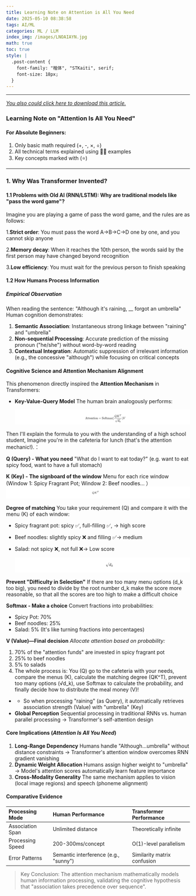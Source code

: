 ```yaml
---
title: Learning Note on Attention is All You Need
date: 2025-05-10 08:38:58
tags: AI/ML
categories: ML / LLM
index_img: /images/LNOAIAYN.jpg
math: true
toc: true
style: |
  .post-content {
    font-family: "楷体", "STKaiti", serif;
    font-size: 18px;
  }
---
```



---

*[You also could click here to download this article.](https://github.com/Solkatt-cn/LLMStudyNotes/tree/main/Google2017AttentionIsAllYouNeed/note.md)*

### Learning Note on "Attention Is All You Need" 

#### For Absolute Beginners:

1. Only basic math required (+, -, ×, ÷)
2. All technical terms explained using 🍔🍰 examples
3. Key concepts marked with (⭐)

------

### 1. Why Was Transformer Invented?

#### 1.1 Problems with Old AI (RNN/LSTM): Why are traditional models like "pass the word game"?

Imagine you are playing a game of pass the word game, and the rules are as follows:

1.**Strict order**: You must pass the word A→B→C→D one by one, and you cannot skip anyone

2.**Memory decay**: When it reaches the 10th person, the words said by the first person may have changed beyond recognition

3.**Low efficiency**: You must wait for the previous person to finish speaking 

#### 1.2 How Humans Process Information

##### Empirical Observation

When reading the sentence:
"Although it's raining, __ forgot an umbrella"
Human cognition demonstrates:

1. **Semantic Association**: Instantaneous strong linkage between "raining" and "umbrella"
2. **Non-sequential Processing**: Accurate prediction of the missing pronoun ("he/she") without word-by-word reading
3. **Contextual Integration**: Automatic suppression of irrelevant information (e.g., the concessive "although") while focusing on critical concepts

#### Cognitive Science and Attention Mechanism Alignment

This phenomenon directly inspired the **Attention Mechanism** in Transformers:

- **Key-Value-Query Model**
  The human brain analogously performs:
  
  ![1](/images/Learning-Note-on-Attention-is-All-You-Need/1.png)

Then I'll explain the formula to you with the understanding of a high school student, Imagine you're in the cafeteria for lunch (that's the attention mechanic!).：

**Q (Query) - What you need**
"What do I want to eat today?" (e.g. want to eat spicy food, want to have a full stomach)

**K (Key) - The signboard of the window**
Menu for each rice window (Window 1: Spicy Fragrant Pot; Window 2: Beef noodles... ）
  ![](/images/Learning-Note-on-Attention-is-All-You-Need/2.png)

**Degree of matching**
You take your requirement (Q) and compare it with the menu (K) of each window:

- Spicy fragrant pot: spicy ✅, full-filling ✅, → high score
- Beef noodles: slightly spicy ❌ and filling ✅→ medium
- Salad: not spicy ❌, not full ❌→ Low score

  ![3](/images/Learning-Note-on-Attention-is-All-You-Need/3.png)


 **Prevent "Difficulty in Selection"**
If there are too many menu options (d_k too big), you need to divide by the root number d_k make the score more reasonable, so that all the scores are too high to make a difficult choice

**Softmax - Make a choice**
Convert fractions into probabilities:

- Spicy Pot: 70%
- Beef noodles: 25%
- Salad: 5%
  (It's like turning fractions into percentages)

**V (Value)—Final decision**
*Allocate attention based on probability:*

1. 70% of the "attention funds" are invested in spicy fragrant pot
2. 25% to beef noodles
3. 5% to salads
4. The whole process is:
   You (Q) go to the cafeteria with your needs, compare the menus (K), calculate the matching degree (QK^T), prevent too many options (√d_k), use Softmax to calculate the probability, and finally decide how to distribute the meal money (V)!

- - So when processing "raining" (as Query), it automatically retrieves association strength (Value) with "umbrella" (Key)
- **Global Perception**
  Sequential processing in traditional RNNs vs. human parallel processing → Transformer's self-attention design

#### Core Implications (*Attention Is All You Need*)

1. **Long-Range Dependency**
   Humans handle "Although...umbrella" without distance constraints → Transformer's attention window overcomes RNN gradient vanishing
2. **Dynamic Weight Allocation**
   Humans assign higher weight to "umbrella" → Model's attention scores automatically learn feature importance
3. **Cross-Modality Generality**
   The same mechanism applies to vision (local image regions) and speech (phoneme alignment)

#### Comparative Evidence

| Processing Mode  | Human Performance                     | Transformer Performance     |
| :--------------- | :------------------------------------ | :-------------------------- |
| Association Span | Unlimited distance                    | Theoretically infinite      |
| Processing Speed | 200-300ms/concept                     | O(1)-level parallelism      |
| Error Patterns   | Semantic interference (e.g., "sunny") | Similarity matrix confusion |

> Key Conclusion: The attention mechanism mathematically models human information processing, validating the cognitive hypothesis that "association takes precedence over sequence".



<script src="https://giscus.app/client.js"
        data-repo="p4y1oad/p4y1oad.github.io"
        data-repo-id="R_kgDONzaTTQ"
        data-category="Announcements"
        data-category-id="DIC_kwDONzaTTc4Cpqn7"
        data-mapping="pathname"
        data-strict="0"
        data-reactions-enabled="1"
        data-emit-metadata="0"
        data-input-position="bottom"
        data-theme="preferred_color_scheme"
        data-lang="zh-CN"
        crossorigin="anonymous"
        async>
</script>
